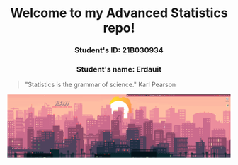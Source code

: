 <div id = "header", align = "center">
  <h1> Welcome to my Advanced Statistics repo! </h1>
  <h3>Student's ID: 21B030934</h3>
  <h3>Student's name: Erdauit</h3>
</div>

> "Statistics is the grammar of science." 
Karl Pearson



![Header](https://github.com/Erdauit/erdauit/blob/main/assets/gifs-aesthetic-wallpaper-para-desktop-e-mobile-14.gif)
